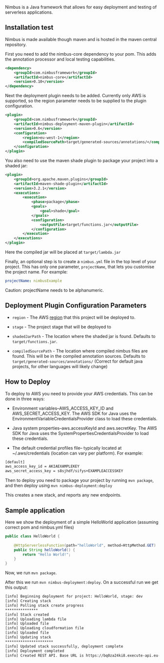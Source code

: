 Nimbus is a Java framework that allows for easy deployment and testing of serverless applications.


## Installation test

Nimbus is made available though maven and is hosted in the maven central repository.

First you need to add the nimbus-core dependency to your pom. This adds the annotation processor and local testing capabilities.
```xml
<dependency>
    <groupId>com.nimbusframework</groupId>
    <artifactId>nimbus-core</artifactId>
    <version>0.10</version>
</dependency>
```

Next the deployment plugin needs to be added. Currently only AWS is supported, so the region parameter needs to be supplied to the plugin configuration.
```xml
<plugin>
    <groupId>com.nimbusframework</groupId>
    <artifactId>nimbus-deployment-maven-plugin</artifactId>
    <version>0.6</version>
    <configuration>
        <region>eu-west-1</region>
        <compiledSourcePath>target/generated-sources/annotations/</compiledSourcePath>
    </configuration>
</plugin>
```

You also need to use the maven shade plugin to package your project into a shaded jar:
```xml
<plugin>
    <groupId>org.apache.maven.plugins</groupId>
    <artifactId>maven-shade-plugin</artifactId>
    <version>3.2.1</version>
    <executions>
        <execution>
            <phase>package</phase>
            <goals>
                <goal>shade</goal>
            </goals>
            <configuration>
                <outputFile>target/functions.jar</outputFile>
            </configuration>
        </execution>
    </executions>
</plugin>
```
Here the compiled jar will be placed at `target/lambda.jar`

Finally, an optional step is to create a `nimbus.yml` file in the top level of your project. This has only one parameter, `projectName`, that lets you customise the project name. For example:
```yaml
projectName: nimbusExample
```

Caution: projectName needs to be alphanumeric.

## Deployment Plugin Configuration Parameters
* `region` - The AWS [region](https://docs.aws.amazon.com/general/latest/gr/rande.html) that this project will be deployed to.

* `stage` - The project stage that will be deployed to

* `shadedJarPath` - The location where the shaded jar is found. Defaults to `target/functions.jar`. 

* `compiledSourcePath` - The location where compiled nimbus files are found. This will be in the compiled annotation sources. Defaults to `target/generated-sources/annotations/` (Correct for default java projects, for other languages will likely change)

## How to Deploy
To deploy to AWS you need to provide your AWS credentials. This can be done in three ways:

* Environment variables–AWS_ACCESS_KEY_ID and AWS_SECRET_ACCESS_KEY. The AWS SDK for Java uses the EnvironmentVariableCredentialsProvider class to load these credentials.

* Java system properties–aws.accessKeyId and aws.secretKey. The AWS SDK for Java uses the SystemPropertiesCredentialsProvider to load these credentials.

* The default credential profiles file– typically located at ~/.aws/credentials (location can vary per platform). For example: 
```txt
[default]
aws_access_key_id = AKIAEXAMPLEKEY
aws_secret_access_key = s8sjhdf/sifys+EXAMPLEACCESSKEY
```

Then to deploy you need to package your project by running `mvn package`, and then deploy using `mvn nimbus-deployment:deploy`

This creates a new stack, and reports any new endpoints.

## Sample application
Here we show the deployment of a simple HelloWorld application (assuming correct pom and nimbus.yml files)

```java
public class HelloWorld {
    
    @HttpServerlessFunction(path="helloWorld", method=HttpMethod.GET)
    public String helloWorld() {
        return "Hello World!";
    }
}
```

Now, we run `mvn package`.

After this we run `mvn nimbus-deployment:deploy`. On a successful run we get this output:

```txt
[info] Beginning deployment for project: HelloWorld, stage: dev
[info] Creating stack
[info] Polling stack create progress
***************
[info] Stack created
[info] Uploading lambda file
[info] Uploaded file
[info] Uploading cloudformation file
[info] Uploaded file
[info] Updating stack
**********************
[info] Updated stack successfully, deployment complete
[info] Deployment completed
[info] Created REST API. Base URL is https://bq0za24ki8.execute-api.eu-west-1.amazonaws.com/dev
```
